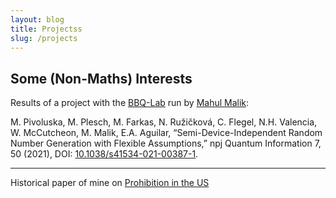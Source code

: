 ```yaml
---
layout: blog
title: Projectss
slug: /projects
---
```



## Some (Non-Maths) Interests 

Results of a project with the [BBQ-Lab](https://bbqlab.org/) run by [Mahul Malik](https://mehulmalik.com/):

M. Pivoluska, M. Plesch, M. Farkas, N. Ružičková, C. Flegel, N.H. Valencia, W. McCutcheon, M. Malik, E.A. Aguilar, “Semi-Device-Independent Random Number Generation with Flexible Assumptions,” npj Quantum Information 7, 50 (2021), DOI: [10.1038/s41534-021-00387-1](https://www.nature.com/articles/s41534-021-00387-1).

---

Historical paper of mine on [Prohibition in the US](/Seminararbeit.pdf)

